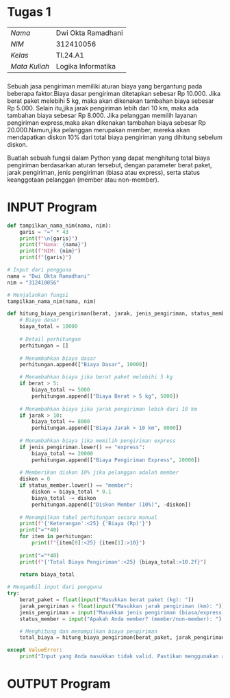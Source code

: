 # Tugas 1
|                |                    |
| -------------- | ------------------ |
|      _Nama_    | Dwi Okta Ramadhani |
|      _NIM_     |      312410056     |
|     _Kelas_    |      TI.24.A1      |
|  _Mata Kuliah_ | Logika Informatika |
###
Sebuah jasa pengiriman memiliki aturan biaya yang bergantung pada beberapa faktor.Biaya dasar pengiriman ditetapkan
sebesar Rp 10.000.
Jika berat paket melebihi 5 kg, maka akan dikenakan tambahan biaya sebesar Rp 5.000.
Selain itu,jika jarak pengiriman lebih dari 
10 km, maka ada tambahan biaya sebesar Rp 8.000.
Jika pelanggan memilih layanan pengiriman express,maka akan dikenakan tambahan biaya 
sebesar
Rp 20.000.Namun,jika pelanggan merupakan member, mereka akan mendapatkan diskon 10% dari total biaya pengiriman yang dihitung sebelum diskon. 

Buatlah sebuah fungsi dalam Python yang dapat menghitung total biaya pengiriman berdasarkan aturan tersebut, dengan parameter berat paket, jarak pengiriman, jenis pengiriman (biasa atau express), serta status keanggotaan pelanggan (member atau non-member).
# INPUT Program
```python
def tampilkan_nama_nim(nama, nim):
    garis = "=" * 43
    print(f"\n{garis}")
    print(f"Nama: {nama}")
    print(f"NIM: {nim}")
    print(f"{garis}")

# Input dari pengguna
nama = "Dwi Okta Ramadhani"
nim = "312410056"

# Menjalankan fungsi
tampilkan_nama_nim(nama, nim)

def hitung_biaya_pengiriman(berat, jarak, jenis_pengiriman, status_member):
    # Biaya dasar
    biaya_total = 10000
    
    # Detail perhitungan
    perhitungan = []
    
    # Menambahkan biaya dasar
    perhitungan.append(["Biaya Dasar", 10000])

    # Menambahkan biaya jika berat paket melebihi 5 kg
    if berat > 5:
        biaya_total += 5000
        perhitungan.append(["Biaya Berat > 5 kg", 5000])
    
    # Menambahkan biaya jika jarak pengiriman lebih dari 10 km
    if jarak > 10:
        biaya_total += 8000
        perhitungan.append(["Biaya Jarak > 10 km", 8000])
    
    # Menambahkan biaya jika memilih pengiriman express
    if jenis_pengiriman.lower() == "express":
        biaya_total += 20000
        perhitungan.append(["Biaya Pengiriman Express", 20000])
    
    # Memberikan diskon 10% jika pelanggan adalah member
    diskon = 0
    if status_member.lower() == "member":
        diskon = biaya_total * 0.1
        biaya_total -= diskon
        perhitungan.append(["Diskon Member (10%)", -diskon])
    
    # Menampilkan tabel perhitungan secara manual
    print(f"{'Keterangan':<25} {'Biaya (Rp)'}")
    print("="*40)
    for item in perhitungan:
        print(f"{item[0]:<25} {item[1]:>10}")
    
    print("="*40)
    print(f"{'Total Biaya Pengiriman':<25} {biaya_total:>10.2f}")
    
    return biaya_total

# Mengambil input dari pengguna
try:
    berat_paket = float(input("Masukkan berat paket (kg): "))
    jarak_pengiriman = float(input("Masukkan jarak pengiriman (km): "))
    jenis_pengiriman = input("Masukkan jenis pengiriman (biasa/express): ").lower()
    status_member = input("Apakah Anda member? (member/non-member): ").lower()

    # Menghitung dan menampilkan biaya pengiriman
    total_biaya = hitung_biaya_pengiriman(berat_paket, jarak_pengiriman, jenis_pengiriman, status_member)

except ValueError:
    print("Input yang Anda masukkan tidak valid. Pastikan menggunakan angka untuk berat dan jarak.")
```
# OUTPUT Program
```python
